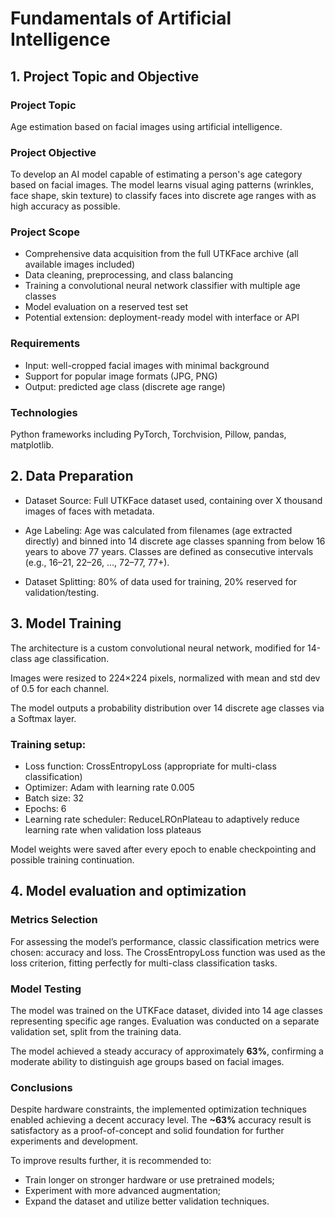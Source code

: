 # Fundamentals of Artificial Intelligence

## 1. Project Topic and Objective

### Project Topic

Age estimation based on facial images using artificial intelligence.

### Project Objective

To develop an AI model capable of estimating a person's age category based on facial images. The model learns visual aging patterns (wrinkles, face shape, skin texture) to classify faces into discrete age ranges with as high accuracy as possible.

### Project Scope

- Comprehensive data acquisition from the full UTKFace archive (all available images included)
- Data cleaning, preprocessing, and class balancing
- Training a convolutional neural network classifier with multiple age classes
- Model evaluation on a reserved test set
- Potential extension: deployment-ready model with interface or API

### Requirements

- Input: well-cropped facial images with minimal background
- Support for popular image formats (JPG, PNG)
- Output: predicted age class (discrete age range)

### Technologies

Python frameworks including PyTorch, Torchvision, Pillow, pandas, matplotlib.

## 2. Data Preparation

- Dataset Source: Full UTKFace dataset used, containing over X thousand images of faces with metadata.

- Age Labeling: Age was calculated from filenames (age extracted directly) and binned into 14 discrete age classes spanning from below 16 years to above 77 years. Classes are defined as consecutive intervals (e.g., 16–21, 22–26, ..., 72–77, 77+).

- Dataset Splitting: 80% of data used for training, 20% reserved for validation/testing.

## 3. Model Training

The architecture is a custom convolutional neural network, modified for 14-class age classification.

Images were resized to 224×224 pixels, normalized with mean and std dev of 0.5 for each channel.

The model outputs a probability distribution over 14 discrete age classes via a Softmax layer.

### Training setup:

- Loss function: CrossEntropyLoss (appropriate for multi-class classification)
- Optimizer: Adam with learning rate 0.005
- Batch size: 32
- Epochs: 6
- Learning rate scheduler: ReduceLROnPlateau to adaptively reduce learning rate when validation loss plateaus

Model weights were saved after every epoch to enable checkpointing and possible training continuation.

## 4. Model evaluation and optimization

### Metrics Selection

For assessing the model’s performance, classic classification metrics were chosen: accuracy and loss. The CrossEntropyLoss function was used as the loss criterion, fitting perfectly for multi-class classification tasks.

### Model Testing

The model was trained on the UTKFace dataset, divided into 14 age classes representing specific age ranges. Evaluation was conducted on a separate validation set, split from the training data.

The model achieved a steady accuracy of approximately **63%**, confirming a moderate ability to distinguish age groups based on facial images.

### Conclusions

Despite hardware constraints, the implemented optimization techniques enabled achieving a decent accuracy level. The **~63%** accuracy result is satisfactory as a proof-of-concept and solid foundation for further experiments and development.

To improve results further, it is recommended to:

- Train longer on stronger hardware or use pretrained models;
- Experiment with more advanced augmentation;
- Expand the dataset and utilize better validation techniques.
